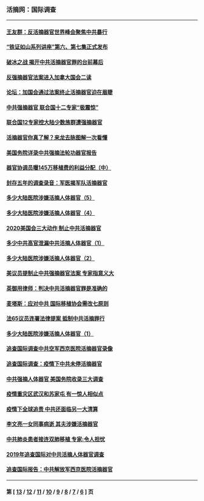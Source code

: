 ### 活摘网：国际调查
---
#### [王友群：反活摘器官世界峰会聚焦中共暴行](../../pages/nf5947/n13250738.md?10040430) 
#### [“铁证如山系列讲座”第六、第七集正式发布](../../pages/nf5947/n13106287.md?10040430) 
#### [破冰之战 揭开中共活摘器官罪的台前幕后](../../pages/nf5947/n13082457.md?10040430) 
#### [反强摘器官法案进入加拿大国会二读](../../pages/nf5947/n13033450.md?10040430) 
#### [论坛：加国会通过法案终止活摘器官迫在眉睫](../../pages/nf5947/n13029839.md?10040430) 
#### [中共强摘器官 联合国十二专家“极震惊”](../../pages/nf5947/n13024313.md?10040430) 
#### [联合国12专家控大陆少数族群遭强摘器官](../../pages/nf5947/n13023877.md?10040430) 
#### [活摘器官你真了解？来龙去脉图解一次看懂](../../pages/nf5947/n13013820.md?10040430) 
#### [美国务院详录中共强摘法轮功器官报告](../../pages/nf5947/n12944519.md?10040430) 
#### [器官协调员曝145万移植费的利益分配（中）](../../pages/nf5947/n12894547.md?10040430) 
#### [封存五年的调查录音：军医揭军队活摘器官](../../pages/nf5947/n12798692.md?10040430) 
#### [多少大陆医院涉嫌活摘人体器官（5）](../../pages/nf5947/n12768383.md?10040430) 
#### [多少大陆医院涉嫌活摘人体器官（4）](../../pages/nf5947/n12664434.md?10040430) 
#### [2020美国会三大动作 制止中共活摘器官](../../pages/nf5947/n12682004.md?10040430) 
#### [多少中共高官泄漏中共活摘人体器官（1）](../../pages/nf5947/n12671234.md?10040430) 
#### [多少大陆医院涉嫌活摘人体器官（2）](../../pages/nf5947/n12655589.md?10040430) 
#### [美议员提制止中共强摘器官法案 专家指意义大](../../pages/nf5947/n12630561.md?10040430) 
#### [英御用律师：判决中共活摘器官罪是准确的](../../pages/nf5947/n12580740.md?10040430) 
#### [麦塔斯：应对中共 国际移植协会需改七原则](../../pages/nf5947/n12514711.md?10040430) 
#### [法65议员连署法律提案 抵制中共活摘罪行](../../pages/nf5947/n12437047.md?10040430) 
#### [多少大陆医院涉嫌活摘人体器官（1）](../../pages/nf5947/n12414284.md?10040430) 
#### [追查国际调查中共空军西京医院活摘器官录像](../../pages/nf5947/n12348837.md?10040430) 
#### [追查国际调查：疫情下中共未停活摘器官](../../pages/nf5947/n12273415.md?10040430) 
#### [中共强摘人体器官 美国务院收录三大调查](../../pages/nf5947/n12181488.md?10040430) 
#### [疫情重灾区武汉和苏家屯 有一惊人相似点](../../pages/nf5947/n12150824.md?10040430) 
#### [疫情下全球追责 中共还面临另一大清算](../../pages/nf5947/n12070397.md?10040430) 
#### [李文亮一女同事病逝 其夫涉嫌活摘器官](../../pages/nf5947/n11957882.md?10040430) 
#### [中共肺炎患者接连双肺移植 专家:令人担忧](../../pages/nf5947/n11945516.md?10040430) 
#### [2019年追查国际对中共活摘人体器官调查](../../pages/nf5947/n11917733.md?10040430) 
#### [追查国际报告：中共解放军西京医院活摘器官](../../pages/nf5947/n11838359.md?10040430) 

---
#### 第 [ [13](./13.md?10040430) / [12](./12.md?10040430) / [11](./11.md?10040430) / [10](./10.md?10040430) / [9](./9.md?10040430) / [8](./8.md?10040430) / [7](./7.md?10040430) / [6](./6.md?10040430) ] 页
